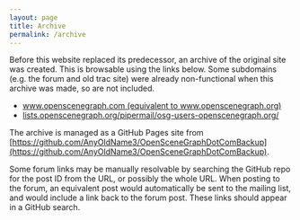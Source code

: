 ```yaml
---
layout: page
title: Archive
permalink: /archive
---
```


Before this website replaced its predecessor, an archive of the original site was created.
This is browsable using the links below.
Some subdomains (e.g. the forum and old trac site) were already non-functional when this archive was made, so are not included.

* [www.openscenegraph.com (equivalent to www.openscenegraph.org)](https://anyoldname3.github.io/OpenSceneGraphDotComBackup/OpenSceneGraph/www.openscenegraph.com/)
* [lists.openscenegraph.org/pipermail/osg-users-openscenegraph.org/](https://anyoldname3.github.io/OpenSceneGraphDotComBackup/OpenSceneGraph/lists.openscenegraph.org/pipermail/osg-users-openscenegraph.org/)

The archive is managed as a GitHub Pages site from [https://github.com/AnyOldName3/OpenSceneGraphDotComBackup](https://github.com/AnyOldName3/OpenSceneGraphDotComBackup).

Some forum links may be manually resolvable by searching the GitHub repo for the post ID from the URL, or possibly the whole URL.
When posting to the forum, an equivalent post would automatically be sent to the mailing list, and would include a link back to the forum post.
These links should appear in a GitHub search.
